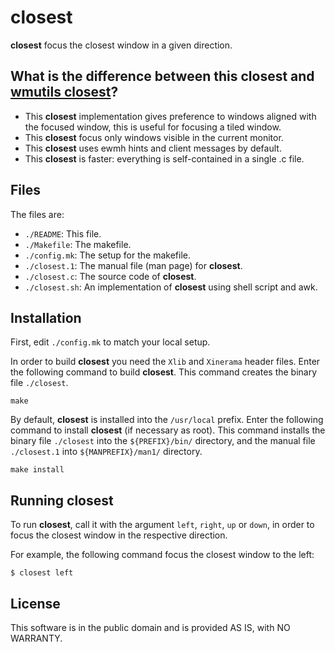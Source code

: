 # closest

**closest** focus the closest window in a given direction.

## What is the difference between this closest and [wmutils closest](https://github.com/wmutils/contrib/blob/master/closest.sh)?

* This **closest** implementation gives preference to windows aligned with
  the focused window, this is useful for focusing a tiled window.
* This **closest** focus only windows visible in the current monitor.
* This **closest** uses ewmh hints and client messages by default.
* This **closest** is faster: everything is self-contained in a single .c file.


## Files

The files are:

* `./README`:     This file.
* `./Makefile`:   The makefile.
* `./config.mk`:  The setup for the makefile.
* `./closest.1`:  The manual file (man page) for **closest**.
* `./closest.c`:  The source code of **closest**.
* `./closest.sh`: An implementation of **closest** using shell script and awk.


## Installation

First, edit `./config.mk` to match your local setup.

In order to build **closest** you need the `Xlib` and `Xinerama` header files.
Enter the following command to build **closest**.  This command
creates the binary file `./closest`.

	make

By default, **closest** is installed into the `/usr/local` prefix.  Enter the
following command to install **closest** (if necessary as root).  This command
installs the binary file `./closest` into the `${PREFIX}/bin/` directory, and
the manual file `./closest.1` into `${MANPREFIX}/man1/` directory.

	make install


## Running **closest**

To run **closest**, call it with the argument `left`, `right`, `up` or
`down`, in order to focus the closest window in the respective direction.

For example, the following command focus the closest window to the left:

	$ closest left


## License

This software is in the public domain and is provided AS IS, with NO WARRANTY.
